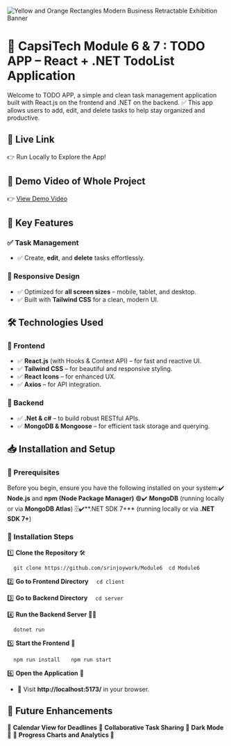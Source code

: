 ![Yellow and Orange Rectangles Modern Business Retractable Exhibition Banner](https://github.com/user-attachments/assets/3023558b-9610-42c4-a212-2a5979543ea4)



# 🚀 CapsiTech Module 6 & 7 : TODO APP – React + .NET TodoList Application

Welcome to TODO APP, a simple and clean task management application built with React.js on the frontend and .NET on the backend. ✅ This app allows users to add, edit, and delete tasks to help stay organized and productive.

## 📌 Live Link

👉  Run Locally to Explore the App!



## 📌 Demo Video of Whole Project

👉 [View Demo Video](https://drive.google.com/file/d/1g80AL3TO2SJ3RNinxb94HNA8vtXKgaQW/view?usp=sharing)

## 📌 Key Features

### ✅ Task Management

- ✅ Create, **edit**, and **delete** tasks effortlessly.


### 📱 Responsive Design

- ✅ Optimized for **all screen sizes** – mobile, tablet, and desktop.
- ✅ Built with **Tailwind CSS** for a clean, modern UI.

## 🛠️ Technologies Used

### 🌟 Frontend

- ✅ **React.js** (with Hooks & Context API) – for fast and reactive UI.
- ✅ **Tailwind CSS** – for beautiful and responsive styling.
- ✅ **React Icons** – for enhanced UX.
- ✅ **Axios** – for API integration.

### 🚀 Backend

- ✅ **.Net & c#** – to build robust RESTful APIs.
- ✅ **MongoDB & Mongoose** – for efficient task storage and querying.




**📥 Installation and Setup**
-----------------------------

### **🔰 Prerequisites**

Before you begin, ensure you have the following installed on your system:✔️ **Node.js** and **npm (Node Package Manager)** 🟢✔️ **MongoDB** (running locally or via **MongoDB Atlas**) 🗄️✔️**.NET SDK 7+** (running locally or via **.NET SDK 7+**)

### **📂 Installation Steps**

1️⃣ **Clone the Repository** 🛠️

`   git clone https://github.com/srinjoywork/Module6  cd Module6   `

2️⃣ **Go to Frontend Directory**
`   cd client   `

3️⃣ **Go to Backend Directory**
`   cd server   `

4️⃣ **Run the Backend Server** 🏃‍♂️

`   dotnet run  `

5️⃣ **Start the Frontend** 🎨

`   npm run install  `
`   npm run start  `

6️⃣ **Open the Application** 🚀
*   📌 Visit **http://localhost:5173/** in your browser.

**📌 Future Enhancements**
--------------------------

🚀 **Calendar View for Deadlines** 
🚀 **Collaborative Task Sharing** 
🚀 **Dark Mode 🌙** 
🚀 **Progress Charts and Analytics 🌙** 

